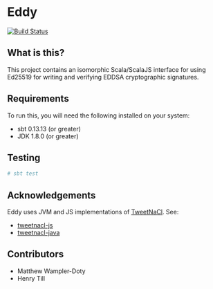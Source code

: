# Eddy

[![Build Status](https://travis-ci.org/Sepia-Officinalis/eddy.svg?branch=master)](https://travis-ci.org/Sepia-Officinalis/eddy)

## What is this?

This project contains an isomorphic Scala/ScalaJS interface for using Ed25519 for writing and verifying EDDSA cryptographic signatures. 

## Requirements

To run this, you will need the following installed on your system:

   - sbt 0.13.13 (or greater)
   - JDK 1.8.0 (or greater)


## Testing

```bash
# sbt test
```

## Acknowledgements

Eddy uses JVM and JS implementations of [TweetNaCl](https://tweetnacl.cr.yp.to/).  See:

  - [tweetnacl-js](https://github.com/dchest/tweetnacl-js)
  - [tweetnacl-java](https://github.com/InstantWebP2P/tweetnacl-java)

## Contributors

- Matthew Wampler-Doty
- Henry Till
